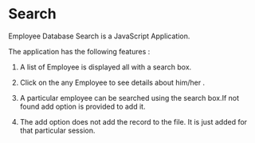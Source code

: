 # Search 

Employee Database Search is a JavaScript Application.

The application has the following features :

1) A list of Employee is displayed all with a search box.

2) Click on the any Employee to see details about him/her .

3) A particular employee can be searched using the search box.If not found add option is provided to add it.

4) The add option does not add the record to the file. It is just added for that particular session.



